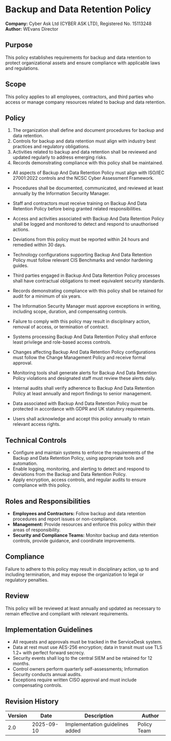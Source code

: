# Backup and Data Retention Policy

**Company:** Cyber Ask Ltd (CYBER ASK LTD), Registered No. 15113248  
**Author:** WEvans Director

## Purpose

This policy establishes requirements for backup and data retention to protect organizational assets and ensure compliance with applicable laws and regulations.

## Scope

This policy applies to all employees, contractors, and third parties who access or manage company resources related to backup and data retention.

## Policy
1. The organization shall define and document procedures for backup and data retention.
2. Controls for backup and data retention must align with industry best practices and regulatory obligations.
3. Activities related to backup and data retention shall be reviewed and updated regularly to address emerging risks.
4. Records demonstrating compliance with this policy shall be maintained.

- All aspects of Backup And Data Retention Policy must align with ISO/IEC 27001:2022 controls and the NCSC Cyber Assessment Framework.
- Procedures shall be documented, communicated, and reviewed at least annually by the Information Security Manager.
- Staff and contractors must receive training on Backup And Data Retention Policy before being granted related responsibilities.
- Access and activities associated with Backup And Data Retention Policy shall be logged and monitored to detect and respond to unauthorised actions.
- Deviations from this policy must be reported within 24 hours and remedied within 30 days.
- Technology configurations supporting Backup And Data Retention Policy must follow relevant CIS Benchmarks and vendor hardening guides.
- Third parties engaged in Backup And Data Retention Policy processes shall have contractual obligations to meet equivalent security standards.
- Records demonstrating compliance with this policy shall be retained for audit for a minimum of six years.
- The Information Security Manager must approve exceptions in writing, including scope, duration, and compensating controls.
- Failure to comply with this policy may result in disciplinary action, removal of access, or termination of contract.

- Systems processing Backup And Data Retention Policy shall enforce least privilege and role-based access controls.
- Changes affecting Backup And Data Retention Policy configurations must follow the Change Management Policy and receive formal approval.
- Monitoring tools shall generate alerts for Backup And Data Retention Policy violations and designated staff must review these alerts daily.
- Internal audits shall verify adherence to Backup And Data Retention Policy at least annually and report findings to senior management.
- Data associated with Backup And Data Retention Policy must be protected in accordance with GDPR and UK statutory requirements.
- Users shall acknowledge and accept this policy annually to retain relevant access rights.

## Technical Controls

- Configure and maintain systems to enforce the requirements of the Backup and Data Retention Policy, using appropriate tools and automation.
- Enable logging, monitoring, and alerting to detect and respond to deviations from the Backup and Data Retention Policy.
- Apply encryption, access controls, and regular audits to ensure compliance with this policy.

## Roles and Responsibilities

- **Employees and Contractors:** Follow backup and data retention procedures and report issues or non-compliance.
- **Management:** Provide resources and enforce this policy within their areas of responsibility.
- **Security and Compliance Teams:** Monitor backup and data retention controls, provide guidance, and coordinate improvements.

## Compliance

Failure to adhere to this policy may result in disciplinary action, up to and including termination, and may expose the organization to legal or regulatory penalties.

## Review

This policy will be reviewed at least annually and updated as necessary to remain effective and compliant with relevant requirements.

## Implementation Guidelines
- All requests and approvals must be tracked in the ServiceDesk system.
- Data at rest must use AES-256 encryption; data in transit must use TLS 1.2+ with perfect forward secrecy.
- Security events shall log to the central SIEM and be retained for 12 months.
- Control owners perform quarterly self-assessments; Information Security conducts annual audits.
- Exceptions require written CISO approval and must include compensating controls.

## Revision History

| Version | Date | Description | Author |
| ------- | ---------- | ----------------------- | ------ |
| 2.0     | 2025-09-10 | Implementation guidelines added | Policy Team |

